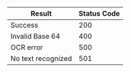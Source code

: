 | Result  | Status Code |
| ------------- | ------------- |
| Success  | 200  |
| Invalid Base 64 | 400 |
| OCR error | 500 |
| No text recognized | 501 |
